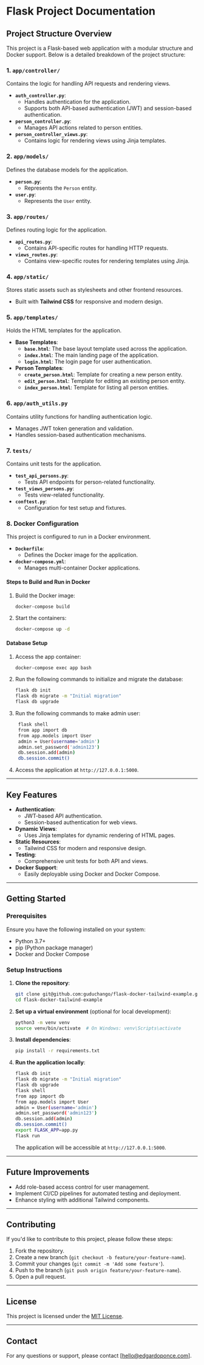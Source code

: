 # Flask Project Documentation

## Project Structure Overview
This project is a Flask-based web application with a modular structure and Docker support. Below is a detailed breakdown of the project structure:

### **1. `app/controller/`**
Contains the logic for handling API requests and rendering views.
- **`auth_controller.py`**:
  - Handles authentication for the application.
  - Supports both API-based authentication (JWT) and session-based authentication.
- **`person_controller.py`**:
  - Manages API actions related to person entities.
- **`person_controller_views.py`**:
  - Contains logic for rendering views using Jinja templates.

### **2. `app/models/`**
Defines the database models for the application.
- **`person.py`**:
  - Represents the `Person` entity.
- **`user.py`**:
  - Represents the `User` entity.

### **3. `app/routes/`**
Defines routing logic for the application.
- **`api_routes.py`**:
  - Contains API-specific routes for handling HTTP requests.
- **`views_routes.py`**:
  - Contains view-specific routes for rendering templates using Jinja.

### **4. `app/static/`**
Stores static assets such as stylesheets and other frontend resources.
- Built with **Tailwind CSS** for responsive and modern design.

### **5. `app/templates/`**
Holds the HTML templates for the application.
- **Base Templates**:
  - **`base.html`**: The base layout template used across the application.
  - **`index.html`**: The main landing page of the application.
  - **`login.html`**: The login page for user authentication.
- **Person Templates**:
  - **`create_person.html`**: Template for creating a new person entity.
  - **`edit_person.html`**: Template for editing an existing person entity.
  - **`index_person.html`**: Template for listing all person entities.

### **6. `app/auth_utils.py`**
Contains utility functions for handling authentication logic.
- Manages JWT token generation and validation.
- Handles session-based authentication mechanisms.

### **7. `tests/`**
Contains unit tests for the application.
- **`test_api_persons.py`**:
  - Tests API endpoints for person-related functionality.
- **`test_views_persons.py`**:
  - Tests view-related functionality.
- **`conftest.py`**:
  - Configuration for test setup and fixtures.

### **8. Docker Configuration**
This project is configured to run in a Docker environment.
- **`Dockerfile`**:
  - Defines the Docker image for the application.
- **`docker-compose.yml`**:
  - Manages multi-container Docker applications.

#### **Steps to Build and Run in Docker**
1. Build the Docker image:
   ```bash
   docker-compose build
   ```
2. Start the containers:
   ```bash
   docker-compose up -d
   ```

#### **Database Setup**
1. Access the app container:
   ```bash
   docker-compose exec app bash
   ```
2. Run the following commands to initialize and migrate the database:
   ```bash
   flask db init
   flask db migrate -m "Initial migration"
   flask db upgrade
   ```
3. Run the following commands to make admin user:
   ```bash
    flask shell
    from app import db
    from app.models import User
    admin = User(username='admin')
    admin.set_password('admin123')
    db.session.add(admin)
    db.session.commit()
   ```
4. Access the application at `http://127.0.0.1:5000`.

---

## Key Features
- **Authentication**:
  - JWT-based API authentication.
  - Session-based authentication for web views.
- **Dynamic Views**:
  - Uses Jinja templates for dynamic rendering of HTML pages.
- **Static Resources**:
  - Tailwind CSS for modern and responsive design.
- **Testing**:
  - Comprehensive unit tests for both API and views.
- **Docker Support**:
  - Easily deployable using Docker and Docker Compose.

---

## Getting Started

### **Prerequisites**
Ensure you have the following installed on your system:
- Python 3.7+
- pip (Python package manager)
- Docker and Docker Compose

### **Setup Instructions**

1. **Clone the repository**:
   ```bash
   git clone git@github.com:guduchango/flask-docker-tailwind-example.git
   cd flask-docker-tailwind-example
   ```

2. **Set up a virtual environment** (optional for local development):
   ```bash
   python3 -m venv venv
   source venv/bin/activate  # On Windows: venv\Scripts\activate
   ```

3. **Install dependencies**:
   ```bash
   pip install -r requirements.txt
   ```

4. **Run the application locally**:
   ```bash
   flask db init
   flask db migrate -m "Initial migration"
   flask db upgrade
   flask shell
   from app import db
   from app.models import User
   admin = User(username='admin')
   admin.set_password('admin123')
   db.session.add(admin)
   db.session.commit()
   export FLASK_APP=app.py
   flask run
   ```
   The application will be accessible at `http://127.0.0.1:5000`.

---

## Future Improvements
- Add role-based access control for user management.
- Implement CI/CD pipelines for automated testing and deployment.
- Enhance styling with additional Tailwind components.

---

## Contributing
If you'd like to contribute to this project, please follow these steps:
1. Fork the repository.
2. Create a new branch (`git checkout -b feature/your-feature-name`).
3. Commit your changes (`git commit -m 'Add some feature'`).
4. Push to the branch (`git push origin feature/your-feature-name`).
5. Open a pull request.

---

## License
This project is licensed under the [MIT License](LICENSE).

---

## Contact
For any questions or support, please contact [hello@edgardoponce.com].

